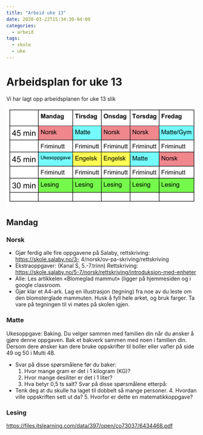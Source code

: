 ```yaml
---
title: "Arbeid uke 13"
date: 2020-03-22T15:34:30-04:00
categories:
  - arbeid
tags:
  - skole
  - uke
---
```

# Arbeidsplan for uke 13

Vi har lagt opp arbeidsplanen for uke 13 slik

![google mail](/media/img/timeplan-uke-13.png)

## Mandag

### Norsk

* Gjør ferdig alle fire oppgavene på Salaby, rettskriving: https://skole.salaby.no/3-
4/norsk/ov-pa-skriving/rettskriving
* Ekstraoppgaver: (Kanal S, 5.-7.trinn) Rettskriving:
https://skole.salaby.no/5-7/norsk/rettskriving/introduksjon-med-enheter
* Alle: Les artikkelen «Blomeglad mammut» (ligger på hjemmesiden og i google
classroom.
* Gjør klar et A4-ark. Lag en illustrasjon (tegning) fra noe av du leste om den
blomsterglade mammuten. Husk å fyll hele arket, og bruk farger. Ta vare på
tegningen til vi møtes på skolen igjen.

### Matte

Ukesoppgave: Baking. Du velger sammen med familien din når du ønsker å gjøre
denne oppgaven.
Bak et bakverk sammen med noen i familien din.
Dersom dere ønsker kan dere bruke oppskrifter til boller eller vafler på side 49 og 50 i
Multi 4B.
* Svar på disse spørsmålene før du baker:
  1. Hvor mange gram er det i 1 kilogram (KG)?
  2. Hvor mange desiliter er det i 1 liter?
  3. Hva betyr 0,5 ts salt?
Svar på disse spørsmålene etterpå:
* Tenk deg at du skulle ha laget til dobbelt så mange personer.
  4. Hvordan ville oppskriften sett ut da?
  5. Hvorfor er dette en matematikkoppgave?

### Lesing 

https://files.itslearning.com/data/397/open/co73037/6434468.pdf